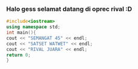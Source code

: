 ### Halo gess selamat datang di oprec rival :D
```C++
#include<iostream>
using namespace std;
int main(){
cout << "SEMANGAT 45" << endl;
cout << "SATSET WATWET" << endl;
cout << "RIVAL JUARA" << endl;
return 0;
}
```
